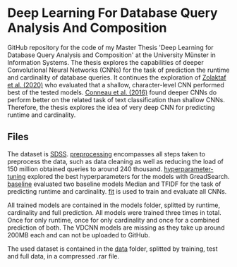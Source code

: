 # Deep Learning For Database Query Analysis And Composition
GitHub repository for the code of my Master Thesis 'Deep Learning for Database Query Analysis and Composition' at the University Münster in Information Systems. The thesis explores the capabilities of deeper Convolutional Neural Networks (CNNs) for the task of prediction the runtime and cardinality of database queries. It continues the exploration of [Zolaktaf et al. (2020)](https://dl.acm.org/doi/10.1145/3318464.3380602) who evaluated that a shallow, character-level CNN performed best of the tested models. [Conneau et al. (2016)](https://arxiv.org/abs/1606.01781) found deeper CNNs do perform better on the related task of text classification than shallow CNNs. Therefore, the thesis explores the idea of very deep CNN for predicting runtime and cardinality.

## Files
The dataset is [SDSS](https://www.sdss.org/). [preprocessing](/preprocessing.ipynb) encompasses all steps taken to preprocess the data, such as data cleaning as well as reducing the load of 150 million obtained queries to around 240 thousand. [hyperparameter-tuning](/hyperparameter-tuning.ipynb) explored the best hyperparameters for the models with GreadSearch. [baseline](/baseline.ipynb) evaluated two baseline models Median and TFIDF for the task of predicting runtime and cardinality. [fit](/fit.ipynb) is used to train and evaluate all CNNs.

All trained models are contained in the models folder, splitted by runtime, cardinality and full prediction. All models were trained three times in total. Once for only runtime, once for only cardinality and once for a combined prediction of both. The VDCNN models are missing as they take up around 200MB each and can not be uploaded to GitHub.

The used dataset is contained in the [data](/data) folder, splitted by training, test and full data, in a compressed .rar file.
